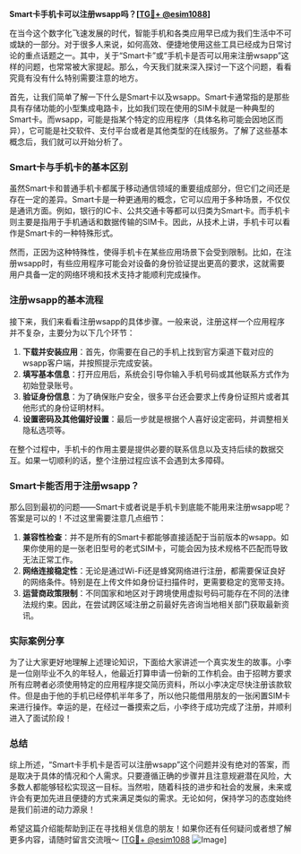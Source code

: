 **Smart卡手机卡可以注册wsapp吗？[[TG💪+ @esim1088](https://t.me/s/esim1088)]**

在当今这个数字化飞速发展的时代，智能手机和各类应用早已成为我们生活中不可或缺的一部分。对于很多人来说，如何高效、便捷地使用这些工具已经成为日常讨论的重点话题之一。其中，关于“Smart卡”或“手机卡是否可以用来注册wsapp”这样的问题，也常常被大家提起。那么，今天我们就来深入探讨一下这个问题，看看究竟有没有什么特别需要注意的地方。

首先，让我们简单了解一下什么是Smart卡以及wsapp。Smart卡通常指的是那些具有存储功能的小型集成电路卡，比如我们现在使用的SIM卡就是一种典型的Smart卡。而wsapp，可能是指某个特定的应用程序（具体名称可能会因地区而异），它可能是社交软件、支付平台或者是其他类型的在线服务。了解了这些基本概念后，我们就可以开始分析了。

### Smart卡与手机卡的基本区别

虽然Smart卡和普通手机卡都属于移动通信领域的重要组成部分，但它们之间还是存在一定的差异。Smart卡是一种更通用的概念，它可以应用于多种场景，不仅仅是通讯方面。例如，银行的IC卡、公共交通卡等都可以归类为Smart卡。而手机卡则主要是指用于手机通话和数据传输的SIM卡。因此，从技术上讲，手机卡可以看作是Smart卡的一种特殊形式。

然而，正因为这种特殊性，使得手机卡在某些应用场景下会受到限制。比如，在注册wsapp时，有些应用程序可能会对设备的身份验证提出更高的要求，这就需要用户具备一定的网络环境和技术支持才能顺利完成操作。

### 注册wsapp的基本流程

接下来，我们来看看注册wsapp的具体步骤。一般来说，注册这样一个应用程序并不复杂，主要分为以下几个环节：

1. **下载并安装应用**：首先，你需要在自己的手机上找到官方渠道下载对应的wsapp客户端，并按照提示完成安装。
2. **填写基本信息**：打开应用后，系统会引导你输入手机号码或其他联系方式作为初始登录账号。
3. **验证身份信息**：为了确保账户安全，很多平台还会要求上传身份证照片或者其他形式的身份证明材料。
4. **设置密码及其他偏好设置**：最后一步就是根据个人喜好设定密码，并调整相关隐私选项等。

在整个过程中，手机卡的作用主要是提供必要的联系信息以及支持后续的数据交互。如果一切顺利的话，整个注册过程应该不会遇到太多障碍。

### Smart卡能否用于注册wsapp？

那么回到最初的问题——Smart卡或者说是手机卡到底能不能用来注册wsapp呢？答案是可以的！不过这里需要注意几点细节：

1. **兼容性检查**：并不是所有的Smart卡都能够直接适配于当前版本的wsapp。如果你使用的是一张老旧型号的老式SIM卡，可能会因为技术规格不匹配而导致无法正常工作。
2. **网络连接稳定性**：无论是通过Wi-Fi还是蜂窝网络进行注册，都需要保证良好的网络条件。特别是在上传文件如身份证扫描件时，更需要稳定的宽带支持。
3. **运营商政策限制**：不同国家和地区对于跨境使用虚拟号码可能存在不同的法律法规约束。因此，在尝试跨区域注册之前最好先咨询当地相关部门获取最新资讯。

### 实际案例分享

为了让大家更好地理解上述理论知识，下面给大家讲述一个真实发生的故事。小李是一位刚毕业不久的年轻人，他最近打算申请一份新的工作机会。由于招聘方要求所有应聘者必须使用特定的应用程序提交简历资料，所以小李决定尽快注册该款软件。但是由于他的手机已经停机半年多了，所以他只能借用朋友的一张闲置SIM卡来进行操作。幸运的是，在经过一番摸索之后，小李终于成功完成了注册，并顺利进入了面试阶段！

### 总结

综上所述，“Smart卡手机卡是否可以注册wsapp”这个问题并没有绝对的答案，而是取决于具体的情况和个人需求。只要遵循正确的步骤并且注意规避潜在风险，大多数人都能够轻松实现这一目标。当然啦，随着科技的进步和社会的发展，未来或许会有更加先进且便捷的方式来满足类似的需求。无论如何，保持学习的态度始终是我们前进的动力源泉！

希望这篇介绍能帮助到正在寻找相关信息的朋友！如果你还有任何疑问或者想了解更多内容，请随时留言交流哦～ [[TG💪+ @esim1088](https://t.me/s/esim1088) ![Image](https://i.postimg.cc/4NQfJmqS/Snipaste-2025-05-13-00-14-12.png)]